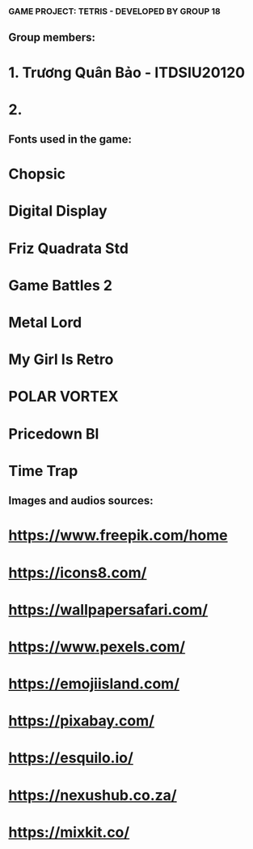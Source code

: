 								
### GAME PROJECT: TETRIS - DEVELOPED BY GROUP 18

## Group members:
# 1. Trương Quân Bảo - ITDSIU20120
# 2.


## Fonts used in the game:
# Chopsic
# Digital Display
# Friz Quadrata Std
# Game Battles 2
# Metal Lord
# My Girl Is Retro
# POLAR VORTEX
# Pricedown Bl
# Time Trap

## Images and audios sources:
# https://www.freepik.com/home
# https://icons8.com/
# https://wallpapersafari.com/
# https://www.pexels.com/
# https://emojiisland.com/
# https://pixabay.com/
# https://esquilo.io/
# https://nexushub.co.za/
# https://mixkit.co/